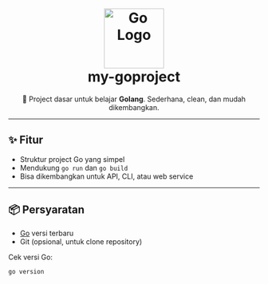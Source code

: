 <h1 align="center">
  <img src="https://go.dev/images/go-logo-blue.svg" alt="Go Logo" width="120"/>
  <br/>
  my-goproject
</h1>

<p align="center">
  🚀 Project dasar untuk belajar <b>Golang</b>.  
  Sederhana, clean, dan mudah dikembangkan.  
</p>

---

## ✨ Fitur
- Struktur project Go yang simpel
- Mendukung `go run` dan `go build`
- Bisa dikembangkan untuk API, CLI, atau web service

---

## 📦 Persyaratan
- [Go](https://go.dev/dl/) versi terbaru  
- Git (opsional, untuk clone repository)  

Cek versi Go:
```bash
go version
